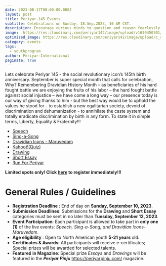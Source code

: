```yaml
---
date: 2023-08-17T00:00:00.000Z
layout: post
title: Periyar-145 Events
subtitle: Celebrations on Sunday, 18.Sep.2023, 10 AM CST.
description: Encourage curious minds to question and reason fearlessly when something does not connect with the intellect…
image:  https://res.cloudinary.com/periyar142/image/upload/v1630450301/Events_v5cbtp.jpg
optimized_image: https://res.cloudinary.com/periyar142/image/upload/c_scale,w_380/v1630450301/Events_v5cbtp.jpg
category: events
tags:
  - youthprogram
author: Periyar-International
paginate: true
---
```


Lets celebrate Periyar 145 - the social revolutionary icon’s 145th birth anniversary.  September is super special month that calls for celebration, Why? Remembering Dravidian History Month – as beneficiaries of his hard fought battle we are enjoying the fruits of his labor – the hard fought battle against social injustice – we have come a long way – our presence today is our way of giving thanks to him  - but the best way would be to uphold the values he stood for -  to establish a new egalitarian society, devoid of discrimination and dehumanization -  to annihilate the caste system and totally eradicate discrimination by birth in any form. To state it in simple terms, Liberty, Equality & Fraternity!!!

- [Speech](/Quote/)
- [Sing-a-Song](/padal/)
- [Dravidian Icons - Maruvedam](/maruvedam/)
- [Kahoot!(Quiz)](/Kahoot/)
- [Drawing](/Oviyam/)
- [Short Essay](/katturai/)
- [Run For Periyar](/runforperiyar/)

**Limited spots only! Click [here](/register/) to register immediately!!!**

# General Rules / Guidelines

 -    **Registration Deadline** : End of day on **Sunday, September 10, 2023**.
 -    **Submission Deadlines**: Submissions for the **Drawing** and **Short Essay** categories must be sent in no later than **Tuesday, September 12, 2023**.
 -    **Event Participation**: Each participant is allowed to take part in **only one (1)** of the live events: *Speech, Sing-a-Song, and Dravidian   Icons- Maruvedam*.
 -    **Age eligibility** : Open to North American youth **5-21 years** old.
 -    **Certificates & Awards**: All participants will receive e-certificates; Special prizes will be awarded for selected talents.
  -    **Featured in Magazine**: Special prize *Essays* and *Drawings* will be featured in the ***Periyar Pinju*** https://periyarpinju.com/ magazine.